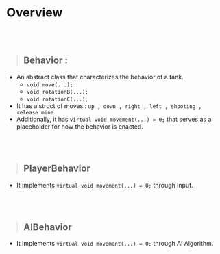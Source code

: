  # Overview
 </br></br>

> ## Behavior :
- An abstract class that characterizes the behavior of a tank. 
  - `void move(...);`
  - `void rotationB(...);`
  - `void rotationC(...);`
- It has a struct of moves : `up , down , right , left , shooting , release mine`
- Additionally, it has `virtual void movement(...) = 0;` that serves as a placeholder for how the behavior is enacted.
 
 </br></br>

> ## PlayerBehavior 

- It implements `virtual void movement(...) = 0;` through Input. 

 </br></br>

> ## AIBehavior 

- It implements `virtual void movement(...) = 0;` through Ai Algorithm. 
